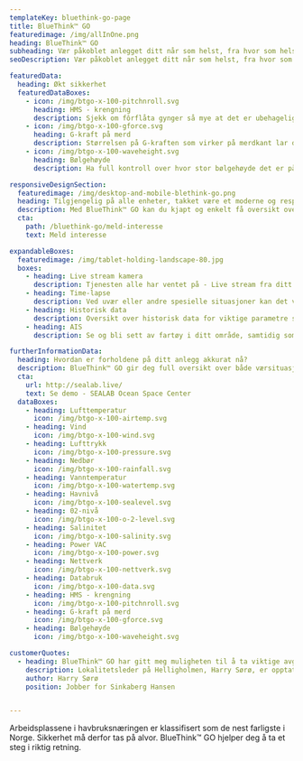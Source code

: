 ```yaml
---
templateKey: bluethink-go-page
title: BlueThink™ GO
featuredimage: /img/allInOne.png
heading: BlueThink™ GO
subheading: Vær påkoblet anlegget ditt når som helst, fra hvor som helst! 
seoDescription: Vær påkoblet anlegget ditt når som helst, fra hvor som helst! 

featuredData:
  heading: Økt sikkerhet
  featuredDataBoxes:
    - icon: /img/btgo-x-100-pitchnroll.svg
      heading: HMS - krengning
      description: Sjekk om fôrflåta gynger så mye at det er ubehagelig å jobbe derfra.
    - icon: /img/btgo-x-100-gforce.svg
      heading: G-kraft på merd
      description: Størrelsen på G-kraften som virker på merdkant lar deg avgjøre om det er forsvarlig å oppholde seg der eller ikke.
    - icon: /img/btgo-x-100-waveheight.svg
      heading: Bølgehøyde
      description: Ha full kontroll over hvor stor bølgehøyde det er på din lokasjon til enhver tid.

responsiveDesignSection:
  featuredimage: /img/desktop-and-mobile-blethink-go.png
  heading: Tilgjengelig på alle enheter, takket være et moderne og responsivt design
  description: Med BlueThink™ GO kan du kjapt og enkelt få oversikt over status på ditt anlegg, uansett hvor du selv befinner deg. Sjekk forholdene på PC-en hjemme i stua, fra mobilen på vei til jobb eller hvor ellers du måtte befinne deg. Brukerautentisering med brukernavn og passord sikrer at informasjonen på siden din forblir privat.
  cta: 
    path: /bluethink-go/meld-interesse
    text: Meld interesse

expandableBoxes:
  featuredimage: /img/tablet-holding-landscape-80.jpg
  boxes:
    - heading: Live stream kamera
      description: Tjenesten alle har ventet på - Live stream fra ditt anlegg! Med direktestrømming fra overflatekameraet på fôrflåten kan du til enhver tid følge med på anlegget, dette er spesielt verdifullt ved dårlig vær når de ansatte er evakuert.
    - heading: Time-lapse
      description: Ved uvær eller andre spesielle situasjoner kan det være nyttig å se en timelapse av hendelsene fra den aktuelle dagen, eller et spesifikt tidspunkt. Du velger selv hvor langt tilbake i tid du ønsker å ta vare på videoene dine. 
    - heading: Historisk data
      description: Oversikt over historisk data for viktige parametre som oksygennivå, salinitet og sjøtemperatur er tilgjengelig i BlueThink™ GO. 
    - heading: AIS
      description: Se og bli sett av fartøy i ditt område, samtidig som du automatisk logger faste anløp av kjente fartøy.

furtherInformationData:
  heading: Hvordan er forholdene på ditt anlegg akkurat nå? 
  description: BlueThink™ GO gir deg full oversikt over både værsituasjon og sjøforhold på din lokasjon. Sanntidsinformasjon om alt fra oksygennivå til nedbørsmengde hentes hovedsakelig fra en værstasjon installert på fôrflåten og fra sensorer installert i merden.
  cta: 
    url: http://sealab.live/
    text: Se demo - SEALAB Ocean Space Center
  dataBoxes:
    - heading: Lufttemperatur
      icon: /img/btgo-x-100-airtemp.svg
    - heading: Vind
      icon: /img/btgo-x-100-wind.svg
    - heading: Lufttrykk
      icon: /img/btgo-x-100-pressure.svg
    - heading: Nedbør
      icon: /img/btgo-x-100-rainfall.svg
    - heading: Vanntemperatur
      icon: /img/btgo-x-100-watertemp.svg
    - heading: Havnivå
      icon: /img/btgo-x-100-sealevel.svg
    - heading: 02-nivå
      icon: /img/btgo-x-100-o-2-level.svg
    - heading: Salinitet
      icon: /img/btgo-x-100-salinity.svg
    - heading: Power VAC
      icon: /img/btgo-x-100-power.svg
    - heading: Nettverk
      icon: /img/btgo-x-100-nettverk.svg
    - heading: Databruk
      icon: /img/btgo-x-100-data.svg
    - heading: HMS - krengning
      icon: /img/btgo-x-100-pitchnroll.svg
    - heading: G-kraft på merd
      icon: /img/btgo-x-100-gforce.svg
    - heading: Bølgehøyde
      icon: /img/btgo-x-100-waveheight.svg

customerQuotes:
  - heading: BlueThink™ GO har gitt meg muligheten til å ta viktige avgjørelser, selv når jeg ikke er ute på anlegget
    description: Lokalitetsleder på Helligholmen, Harry Sørø, er opptatt av at kun de beste software tjenestene blir tatt i bruk på hans anlegg, slik at de kan sikre optimal og effektiv oppdrett.
    author: Harry Sørø
    position: Jobber for Sinkaberg Hansen


---
```


Arbeidsplassene i havbruksnæringen er klassifisert som de nest farligste i Norge. Sikkerhet må derfor tas på alvor. BlueThink™ GO hjelper deg å ta et steg i riktig retning.


